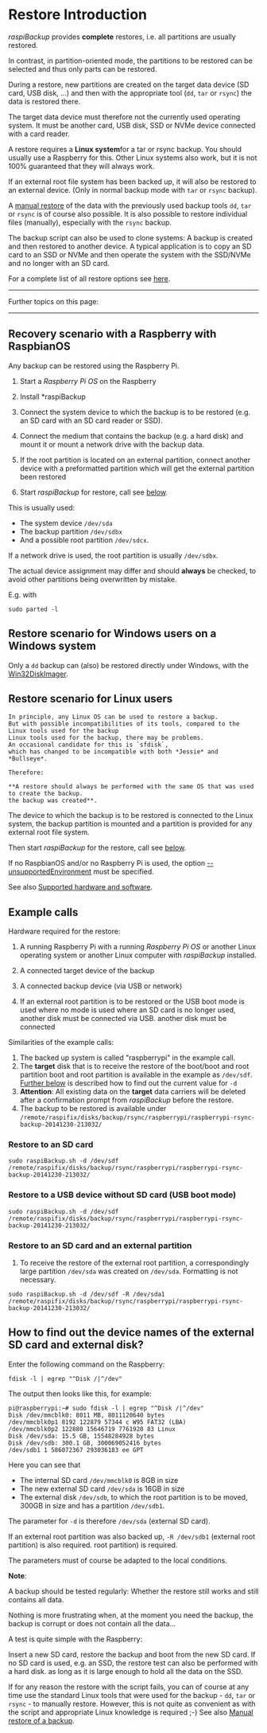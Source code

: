 # Restore Introduction

*raspiBackup* provides **complete** restores, i.e. all partitions are usually restored.

In contrast, in partition-oriented mode, the partitions to be restored can be selected
and thus only parts can be restored.

During a restore, new partitions are created on the target data device (SD card, USB disk, ...)
and then with the appropriate tool (`dd`, `tar` or `rsync`)
the data is restored there.

The target data device must therefore not the currently used operating system.
It must be another card, USB disk, SSD or NVMe device connected with a card reader.

A restore requires a **Linux system**for a tar or rsync backup. You should usually use a Raspberry for this. Other Linux systems
also work, but it is not 100% guaranteed that they will always work.

If an external root file system has been backed up, it will also be restored to an external device.
(Only in normal backup mode with `tar` or `rsync` backup).

A [manual restore](manual-restore.md) of the data with the previously used backup tools `dd`, `tar` or `rsync` is of course also possible.
It is also possible to restore individual files (manually),
especially with the `rsync` backup.

The backup script can also be used to clone systems:
A backup is created and then restored to another device.
A typical application is to copy an SD card to an SSD or NVMe
and then operate the system with the SSD/NVMe and no longer with an SD card.

For a complete list of all restore options see [here](restore-options.md).

------------------

Further topics on this page:

<!-- toc -->

------------------


## Recovery scenario with a Raspberry with RaspbianOS

Any backup can be restored using the Raspberry Pi.

1. Start a *Raspberry Pi OS* on the Raspberry

1. Install *raspiBackup

1. Connect the system device to which the backup is to be restored (e.g. an SD card with an SD card reader or SSD).

1. Connect the medium that contains the backup (e.g. a hard disk)
   and mount it or mount a network drive with the backup data.

1. If the root partition is located on an external partition, connect another device with a preformatted partition
   which will get the external partition been restored
   
1. Start *raspiBackup* for restore, call see [below](#devicenames).

This is usually used:

  - The system device `/dev/sda`
  - The backup partition `/dev/sdbx`
  - And a possible root partition `/dev/sdcx`.


If a network drive is used, the root partition is usually `/dev/sdbx`.

The actual device assignment may differ and should **always** be checked,
to avoid other partitions being overwritten by mistake.

E.g. with

```
sudo parted -l
```


## Restore scenario for Windows users on a Windows system

Only a `dd` backup can (also) be restored directly under Windows,
with the [Win32DiskImager](http://sourceforge.net/projects/win32diskimager/).

## Restore scenario for Linux users

``` admonish note title="Note"
In principle, any Linux OS can be used to restore a backup.
But with possible incompatibilities of its tools, compared to the Linux tools used for the backup
Linux tools used for the backup, there may be problems.
An occasional candidate for this is `sfdisk`,
which has changed to be incompatible with both *Jessie* and *Bullseye*.

Therefore:

**A restore should always be performed with the same OS that was used to create the backup.
the backup was created**.
```

The device to which the backup is to be restored is connected to the Linux system,
the backup partition is mounted
and a partition is provided for any external root file system.

Then start *raspiBackup* for the restore, call see [below](#devicenames).

If no RaspbianOS and/or no Raspberry Pi is used,
the option [--unsupportedEnvironment](general-options.md#parm_unsupportedEnvironment) must be specified.

See also [Supported hardware and software](supported-hardware-and-software.md).


## Example calls

Hardware required for the restore:

1. A running Raspberry Pi with a running *Raspberry Pi OS* or another
   Linux operating system or another Linux computer with *raspiBackup* installed.

1. A connected target device of the backup

1. A connected backup device (via USB or network)

1. If an external root partition is to be restored or the USB boot mode is used where no
   mode is used where an SD card is no longer used, another disk must be connected via USB.
   another disk must be connected

Similarities of the example calls:

1. The backed up system is called "raspberrypi" in the example call.
1. The **target** disk that is to receive the restore of the boot/boot and root partition
   boot and root partition is available in the example as `/dev/sdf`.  
   [Further below](#devicenames) is described how to find out the current value for `-d`
1. **Attention**: All existing data on the **target** data carriers will be deleted after a confirmation prompt
   from *raspiBackup* before the restore.
1. The backup to be restored is available under
   `/remote/raspifix/disks/backup/rsync/raspberrypi/raspberrypi-rsync-backup-20141230-213032/`


### Restore to an SD card

```
sudo raspiBackup.sh -d /dev/sdf /remote/raspifix/disks/backup/rsync/raspberrypi/raspberrypi-rsync-backup-20141230-213032/
```

### Restore to a USB device without SD card (USB boot mode)

```
sudo raspiBackup.sh -d /dev/sdf /remote/raspifix/disks/backup/rsync/raspberrypi/raspberrypi-rsync-backup-20141230-213032/
```

### Restore to an SD card and an external partition

1. To receive the restore of the external root partition, a correspondingly large partition `/dev/sda` was created on `/dev/sda`.
   Formatting is not necessary.

```
sudo raspiBackup.sh -d /dev/sdf -R /dev/sda1 /remote/raspifix/disks/backup/rsync/raspberrypi/raspberrypi-rsync-backup-20141230-213032/
```

<a name="devicenames"></a>
## How to find out the device names of the external SD card and external disk?

Enter the following command on the Raspberry:

```
fdisk -l | egrep "^Disk /|^/dev"
```

The output then looks like this, for example:

```
pi@raspberrypi:~# sudo fdisk -l | egrep "^Disk /|^/dev"
Disk /dev/mmcblk0: 8011 MB, 8011120640 bytes
/dev/mmcblk0p1 8192 122879 57344 c W95 FAT32 (LBA)
/dev/mmcblk0p2 122880 15646719 7761920 83 Linux
Disk /dev/sda: 15.5 GB, 15548284928 bytes
Disk /dev/sdb: 300.1 GB, 300069052416 bytes
/dev/sdb1 1 586072367 293036183 ee GPT
```

Here you can see that

  - The internal SD card `/dev/mmcblk0` is 8GB in size
  - The new external SD card `/dev/sda` is 16GB in size
  - The external disk `/dev/sdb`, to which the root partition is to be moved,
    300GB in size and has a partition `/dev/sdb1`.

The parameter for `-d` is therefore `/dev/sda` (external SD card).

If an external root partition was also backed up, `-R /dev/sdb1` (external root partition) is also required.
root partition) is required.

The parameters must of course be adapted to the local conditions.


**Note**:

A backup should be tested regularly: Whether the restore still works
and still contains all data.

Nothing is more frustrating when, at the moment you need the backup,
the backup is corrupt or does not contain all the data...

A test is quite simple with the Raspberry:

Insert a new SD card, restore the backup and boot from the new SD card.
If no SD card is used, e.g. an SSD, the restore test can also be performed with a hard disk.
as long as it is large enough to hold all the data on the SSD.

If for any reason the restore with the script fails, you can of course
at any time use the standard
Linux tools that were used for the backup - `dd`, `tar` or `rsync` - to manually
restore. However, this is not quite as convenient as with the script
and appropriate Linux knowledge is required ;-)
See also [Manual restore of a backup](manual-restore.md).

[.status]: translated
[.source]: https://linux-tips-and-tricks.de/de/raspibackup#restore
[.source]: https://linux-tips-and-tricks.de/de/wiederherstellen


